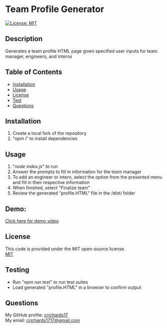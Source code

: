 # Team Profile Generator  
  [![License: MIT](https://img.shields.io/badge/License-MIT-yellow.svg)](https://opensource.org/licenses/MIT)  
## Description  
  Generates a team profile HTML page given specified user inputs for team manager, engineers, and interns  
## Table of Contents  
- [Installation](#installation)  
- [Usage](#usage)  
- [License](#license)  
- [Test](#test)  
- [Questions](#questions)  
## Installation  
<ol>
<li>Create a local fork of the repository</li> 
<li>"<i>npm i</i>" to install dependencies</li> 
</ol>

## Usage  
<ol>
<li>"<i>node index.js</i>" to run</li>
<li>Answer the prompts to fill in information for the team manager</li>
<li>To add an engineer or intern, select the option from the presented menu and fill in their respective information</li>
<li>When finished, select "Finalize team"</li>
<li>Review the generated "profile.HTML" file in the /dist/ folder</li>
</ol>

## Demo:
[Click here for demo video](./assets/images/Demo.mp4)

## License
This code is provided under the MIT open-source license.    
[MIT](https://opensource.org/licenses/MIT)

## Testing  
<ul>
<li>Run "<i>npm run test</i>" to run test suites</li>
<li>Load generated "profile.HTML" in a browser to confirm output</li>
</ul>

## Questions  
My GitHub profile: [crichards17](https://github/crichards17)  
My email: [crichards1717@gmail.com](crichards1717@gmail.com)  